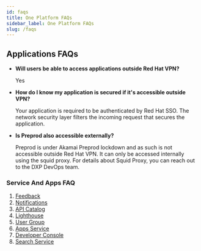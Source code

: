 ```yaml
---
id: faqs
title: One Platform FAQs
sidebar_label: One Platform FAQs
slug: /faqs
---
```


## Applications FAQs

- **Will users be able to access applications outside Red Hat VPN?**

  Yes

- **How do I know my application is secured if it's accessible outside VPN?**

  Your application is required to be authenticated by Red Hat SSO. The network security layer filters the incoming request that secures the application.

- **Is Preprod also accessible externally?**

  Preprod is under Akamai Preprod lockdown and as such is not accessible outside Red Hat VPN. It can only be accessed internally using the squid proxy. For details about Squid Proxy, you can reach out to the DXP DevOps team.

### Service And Apps FAQ

1. [Feedback](/docs/feedback/faqs)
2. [Notifications](/docs/notification/faqs)
3. [API Catalog](/docs/api-catalog/faqs)
4. [Lighthouse](/docs/lighthouse/faqs)
5. [User Group](/docs/user-group/faqs)
6. [Apps Service](/docs/apps-service/faqs)
7. [Developer Console](/docs/console/faqs)
8. [Search Service](/docs/search/faqs)
